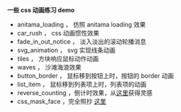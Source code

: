 **一些 css 动画练习 demo**

- anitama_loading ， 仿照 anitama loading 效果
- car_rush ， css 动画惯性效果
- fade_in_out_notice ， 淡入淡出的滚动轮播消息
- svg_animation ， svg 实现线条动画
- tiles ， 方块响应鼠标动作动画
- waves ， 沙滩海浪效果
- button_border ， 鼠标移到按钮上时，按钮的 border 动画
- list_item ， 鼠标移到列表项上时，列表项的动画
- reverse_counting ，倒计时效果，从[这里](https://www.youtube.com/watch?v=RA2SDuTdBQ4&list=RDRA2SDuTdBQ4#t=275)获得灵感
- css_mask_face ，完全照抄 [这里](https://codepen.io/nktkarnany/pen/bjmZOQ)